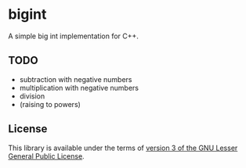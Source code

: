 # bigint
A simple big int implementation for C++.

## TODO
- subtraction with negative numbers
- multiplication with negative numbers
- division
- (raising to powers)

## License
This library is available under the terms of [version 3 of the GNU Lesser General Public License](./LICENSE).